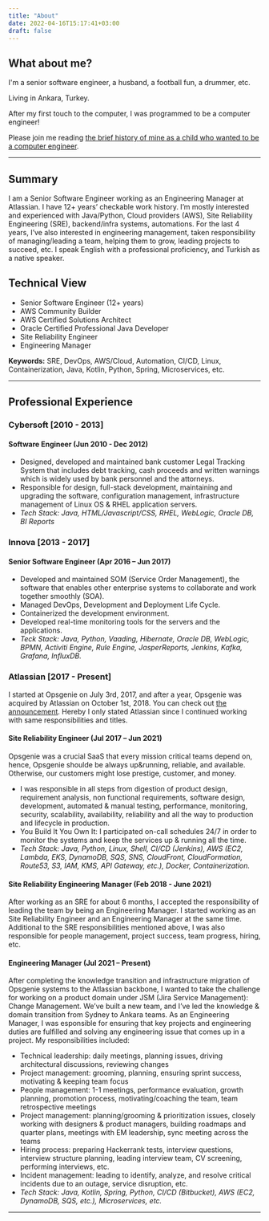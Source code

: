 ```yaml
---
title: "About"
date: 2022-04-16T15:17:41+03:00
draft: false
---
```

## What about me?

I'm a senior software engineer, a husband, a football fun, a drummer, etc.

Living in Ankara, Turkey.

After my first touch to the computer, I was programmed to be a computer engineer!

Please join me reading [the brief history of mine as a child who wanted to be a computer engineer](https://medium.com/@odalabasmaz/a-brief-history-of-mine-as-a-computer-engineer-53c4cf6d0f19).

---
## Summary
I am a Senior Software Engineer working as an Engineering Manager at Atlassian. 
I have 12+ years’ checkable work history. 
I’m mostly interested and experienced with Java/Python, Cloud providers (AWS), Site Reliability Engineering (SRE), backend/infra systems, automations.
For the last 4 years, I’ve also interested in engineering management, taken responsibility of managing/leading a team, helping them to grow, leading projects to succeed, etc.
I speak English with a professional proficiency, and Turkish as a native speaker. 


## Technical View
* Senior Software Engineer (12+ years)
* AWS Community Builder
* AWS Certified Solutions Architect
* Oracle Certified Professional Java Developer
* Site Reliability Engineer
* Engineering Manager

**Keywords:** SRE, DevOps, AWS/Cloud, Automation, CI/CD, Linux, Containerization, Java, Kotlin, Python, Spring, Microservices, etc.

---
## Professional Experience
### Cybersoft [2010 - 2013]
#### Software Engineer (Jun 2010 - Dec 2012)
* Designed, developed and maintained bank customer Legal Tracking System that includes debt tracking, cash proceeds and written warnings which is widely used by bank personnel and the attorneys.
* Responsible for design, full-stack development, maintaining and upgrading the software, configuration management, infrastructure management of Linux OS & RHEL application servers.
* _Tech Stack: Java, HTML/Javascript/CSS, RHEL, WebLogic, Oracle DB, BI Reports_

### Innova    [2013 - 2017]
#### Senior Software Engineer (Apr 2016 – Jun 2017)
* Developed and maintained SOM (Service Order Management), the software that enables other enterprise systems to collaborate and work together smoothly (SOA).
* Managed DevOps, Development and Deployment Life Cycle.
* Containerized the development environment.
* Developed real-time monitoring tools for the servers and the applications.
* _Teck Stack: Java, Python, Vaading, Hibernate, Oracle DB, WebLogic, BPMN, Activiti Engine, Rule Engine, JasperReports, Jenkins, Kafka, Grafana, InfluxDB._

### Atlassian [2017 - Present]
I started at Opsgenie on July 3rd, 2017, and after a year, Opsgenie was acquired by Atlassian on October 1st, 2018. You can check out [the announcement](https://www.atlassian.com/blog/opsgenie/opsgenie-is-joining-atlassian). Hereby I only stated Atlassian since I continued working with same responsibilities and titles.

#### Site Reliability Engineer (Jul 2017 – Jun 2021)
Opsgenie was a crucial SaaS that every mission critical teams depend on, hence, Opsgenie shoulde be always up&running, reliable, and available. Otherwise, our customers might lose prestige, customer, and money.
* I was responsible in all steps from digestion of product design, requirement analysis, non functional requirements, software design, development, automated & manual testing, performance, monitoring, security, scalability, availability, reliability and all the way to production and lifecycle in production.
* You Build It You Own It: I participated on-call schedules 24/7 in order to monitor the systems and keep the services up & running all the time. 
* _Tech Stack: Java, Python, Linux, Shell, CI/CD (Jenkins), AWS (EC2, Lambda, EKS, DynamoDB, SQS, SNS, CloudFront, CloudFormation, Route53, S3, IAM, KMS, API Gateway, etc.), Docker, Containerization._

#### Site Reliability Engineering Manager (Feb 2018 - June 2021)
After working as an SRE for about 6 months, I accepted the responsibility of leading the team by being an Engineering Manager. I started working as an Site Reliability Engineer and an Engineering Manager at the same time. Additional to the SRE responsibilities mentioned above, I was also responsible for people management, project success, team progress, hiring, etc.

#### Engineering Manager (Jul 2021 – Present)
After completing the knowledge transition and infrastructure migration of Opsgenie systems to the Atlassian backbone, I wanted to take the challenge for working on a product domain under JSM (Jira Service Management): Change Management. We’ve built a new team, and I’ve led the knowledge & domain transition from Sydney to Ankara teams.
As an Engineering Manager, I was esponsible for ensuring that key projects and engineering duties are fulfilled and solving any engineering issue that comes up in a project. My responsibilities included:
* Technical leadership: daily meetings, planning issues, driving architectural discussions, reviewing changes
* Project management: grooming, planning, ensuring sprint success, motivating & keeping team focus
* People management: 1-1 meetings, performance evaluation, growth planning, promotion process, motivating/coaching the team, team retrospective meetings
* Project management: planning/grooming & prioritization issues, closely working with designers & product managers, building roadmaps and quarter plans, meetings with EM leadership, sync meeting across the teams
* Hiring process: preparing Hackerrank tests, interview questions, interview structure planning, leading interview team, CV screening, performing interviews, etc.
* Incident management: leading to identify, analyze, and resolve critical incidents due to an outage, service disruption, etc.
* _Tech Stack: Java, Kotlin, Spring, Python, CI/CD (Bitbucket), AWS (EC2, DynamoDB, SQS, etc.), Microservices, etc._

---
